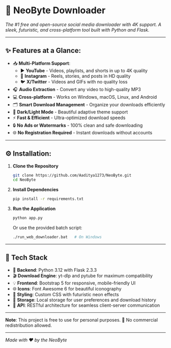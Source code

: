 # 🚀 NeoByte Downloader

*The #1 free and open-source social media downloader with 4K support. A sleek, futuristic, and cross-platform tool built with Python and Flask.*


---

## ✨ Features at a Glance:

* 📥 **Multi-Platform Support**:
  * ▶️ **YouTube** - Videos, playlists, and shorts in up to 4K quality
  * 📸 **Instagram** - Reels, stories, and posts in HD quality
  * 🐦 **X/Twitter** - Videos and GIFs with no quality loss
* 🎧 **Audio Extraction** - Convert any video to high-quality MP3
* 💻 **Cross-platform** - Works on Windows, macOS, Linux, and Android
* 🗂️ **Smart Download Management** - Organize your downloads efficiently
* 🌙 **Dark/Light Mode** - Beautiful adaptive theme support
* ⚡ **Fast & Efficient** - Ultra-optimized download speeds
* 🔒 **No Ads or Watermarks** - 100% clean and safe downloading
* 🌐 **No Registration Required** - Instant downloads without accounts

---

## ⚙️ Installation:

1. **Clone the Repository**
   ```bash
   git clone https://github.com/Aaditya1273/NeoByte.git
   cd NeoByte
   ```

2. **Install Dependencies**
   ```bash
   pip install -r requirements.txt
   ```

3. **Run the Application**
   ```bash
   python app.py
   ```
   Or use the provided batch script:
   ```bash
   ./run_web_downloader.bat   # On Windows
   ```

---
## 🧪 Tech Stack

* 🐍 **Backend**: Python 3.12 with Flask 2.3.3
* 🎬 **Download Engine**: yt-dlp and pytube for maximum compatibility
* 💡 **Frontend**: Bootstrap 5 for responsive, mobile-friendly UI
* 🌐 **Icons**: Font Awesome 6 for beautiful iconography
* 🎨 **Styling**: Custom CSS with futuristic neon effects
* 💾 **Storage**: Local storage for user preferences and download history
* 🔄 **API**: RESTful architecture for seamless client-server communication



---


**Note**: This project is free to use for personal purposes. 🚫 No commercial redistribution allowed.


---

*Made with ❤️ by the NeoByte*


